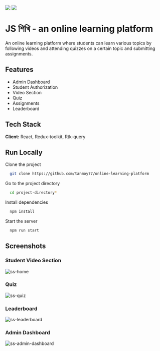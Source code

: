 ![](https://img.shields.io/badge/react-v18.2.0-blue) ![](https://img.shields.io/badge/reduxjs%2Ftoolkit-v1.9.3-brightgreen)

# JS শিখি - an online learning platform

An online learning platform where students can learn various topics by following videos and attending quizzes on a certain topic and submitting assignments.

## Features

- Admin Dashboard
- Student Authorization
- Video Section
- Quiz
- Assignments
- Leaderboard

## Tech Stack

**Client:** React, Redux-toolkit, Rtk-query

## Run Locally

Clone the project

```bash
  git clone https://github.com/tanmoy77/online-learning-platform
```

Go to the project directory

```bash
  cd project-directory*
```

Install dependencies

```bash
  npm install
```

Start the server

```bash
  npm run start
```

## Screenshots

### Student Video Section
![ss-home](https://github.com/tanmoy77/online-learning-platform/assets/84202808/d0bd8fb2-5d45-47a2-b16d-fbeb0fa7b71f)
### Quiz
![ss-quiz](https://github.com/tanmoy77/online-learning-platform/assets/84202808/3f2150e3-ea14-47f5-8b97-af2775eea817)
### Leaderboard
![ss-leaderboard](https://github.com/tanmoy77/online-learning-platform/assets/84202808/0c2422e3-f7d6-447e-ab05-fefee487f50b)

### Admin Dashboard
![ss-admin-dashboard](https://github.com/tanmoy77/online-learning-platform/assets/84202808/6d6195b0-5048-4e6a-9489-b38445ed6c6b)

